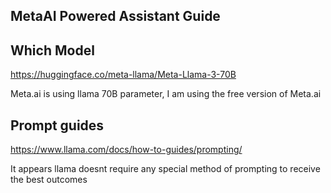 ## MetaAI Powered Assistant Guide

## Which Model

https://huggingface.co/meta-llama/Meta-Llama-3-70B

Meta.ai is using llama 70B parameter, I am using the free version of Meta.ai

## Prompt guides

https://www.llama.com/docs/how-to-guides/prompting/

It appears llama doesnt require any special method of prompting to receive the best outcomes